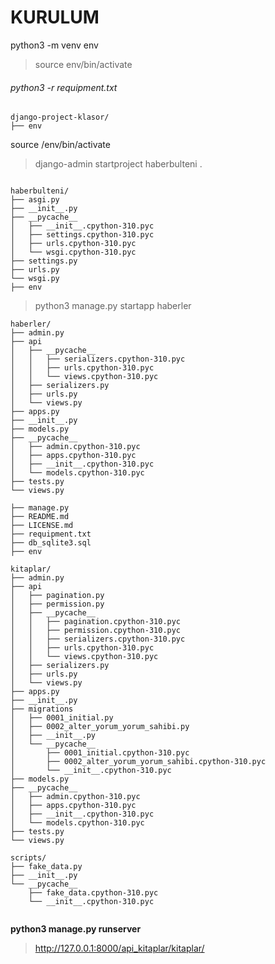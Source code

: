 
# KURULUM

python3 -m venv env
> source env/bin/activate
###### python3 -r requipment.txt

```
django-project-klasor/
├── env
```

source /env/bin/activate
> django-admin startproject haberbulteni .
```

haberbulteni/
├── asgi.py
├── __init__.py
├── __pycache__
│   ├── __init__.cpython-310.pyc
│   ├── settings.cpython-310.pyc
│   ├── urls.cpython-310.pyc
│   └── wsgi.cpython-310.pyc
├── settings.py
├── urls.py
└── wsgi.py
├── env
```

> python3 manage.py startapp haberler

```
haberler/
├── admin.py
├── api
│   ├── __pycache__
│   │   ├── serializers.cpython-310.pyc
│   │   ├── urls.cpython-310.pyc
│   │   └── views.cpython-310.pyc
│   ├── serializers.py
│   ├── urls.py
│   └── views.py
├── apps.py
├── __init__.py
├── models.py
├── __pycache__
│   ├── admin.cpython-310.pyc
│   ├── apps.cpython-310.pyc
│   ├── __init__.cpython-310.pyc
│   └── models.cpython-310.pyc
├── tests.py
└── views.py
```
```
├── manage.py
├── README.md
├── LICENSE.md
├── requipment.txt
├── db_sqlite3.sql
├── env

```
```
kitaplar/
├── admin.py
├── api
│   ├── pagination.py
│   ├── permission.py
│   ├── __pycache__
│   │   ├── pagination.cpython-310.pyc
│   │   ├── permission.cpython-310.pyc
│   │   ├── serializers.cpython-310.pyc
│   │   ├── urls.cpython-310.pyc
│   │   └── views.cpython-310.pyc
│   ├── serializers.py
│   ├── urls.py
│   └── views.py
├── apps.py
├── __init__.py
├── migrations
│   ├── 0001_initial.py
│   ├── 0002_alter_yorum_yorum_sahibi.py
│   ├── __init__.py
│   └── __pycache__
│       ├── 0001_initial.cpython-310.pyc
│       ├── 0002_alter_yorum_yorum_sahibi.cpython-310.pyc
│       └── __init__.cpython-310.pyc
├── models.py
├── __pycache__
│   ├── admin.cpython-310.pyc
│   ├── apps.cpython-310.pyc
│   ├── __init__.cpython-310.pyc
│   └── models.cpython-310.pyc
├── tests.py
└── views.py
```
```
scripts/
├── fake_data.py
├── __init__.py
└── __pycache__
    ├── fake_data.cpython-310.pyc
    └── __init__.cpython-310.pyc


```
**python3 manage.py runserver**
>http://127.0.0.1:8000/api_kitaplar/kitaplar/
